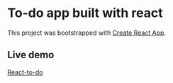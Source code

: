 # To-do app built with react

This project was bootstrapped with [Create React App](https://github.com/facebook/create-react-app).

## Live demo
[React-to-do](https://markons1990.github.io/react-to-do/)

